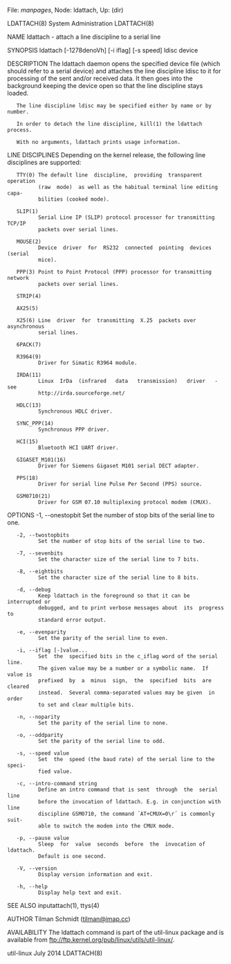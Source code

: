 File: *manpages*,  Node: ldattach,  Up: (dir)

LDATTACH(8)                  System Administration                 LDATTACH(8)



NAME
       ldattach - attach a line discipline to a serial line

SYNOPSIS
       ldattach [-1278denoVh] [-i iflag] [-s speed] ldisc device

DESCRIPTION
       The ldattach daemon opens the specified device file (which should refer
       to a serial device) and attaches the line discipline ldisc  to  it  for
       processing  of  the  sent  and/or received data.  It then goes into the
       background keeping the device open so that the  line  discipline  stays
       loaded.

       The line discipline ldisc may be specified either by name or by number.

       In order to detach the line discipline, kill(1) the ldattach process.

       With no arguments, ldattach prints usage information.

LINE DISCIPLINES
       Depending  on  the  kernel  release, the following line disciplines are
       supported:

       TTY(0) The default line  discipline,  providing  transparent  operation
              (raw  mode)  as well as the habitual terminal line editing capa-
              bilities (cooked mode).

       SLIP(1)
              Serial Line IP (SLIP) protocol processor for transmitting TCP/IP
              packets over serial lines.

       MOUSE(2)
              Device  driver  for  RS232  connected  pointing  devices (serial
              mice).

       PPP(3) Point to Point Protocol (PPP) processor for transmitting network
              packets over serial lines.

       STRIP(4)

       AX25(5)

       X25(6) Line  driver  for  transmitting  X.25  packets over asynchronous
              serial lines.

       6PACK(7)

       R3964(9)
              Driver for Simatic R3964 module.

       IRDA(11)
              Linux  IrDa  (infrared   data   transmission)   driver   -   see
              http://irda.sourceforge.net/

       HDLC(13)
              Synchronous HDLC driver.

       SYNC_PPP(14)
              Synchronous PPP driver.

       HCI(15)
              Bluetooth HCI UART driver.

       GIGASET_M101(16)
              Driver for Siemens Gigaset M101 serial DECT adapter.

       PPS(18)
              Driver for serial line Pulse Per Second (PPS) source.

       GSM0710(21)
              Driver for GSM 07.10 multiplexing protocol modem (CMUX).

OPTIONS
       -1, --onestopbit
              Set the number of stop bits of the serial line to one.

       -2, --twostopbits
              Set the number of stop bits of the serial line to two.

       -7, --sevenbits
              Set the character size of the serial line to 7 bits.

       -8, --eightbits
              Set the character size of the serial line to 8 bits.

       -d, --debug
              Keep ldattach in the foreground so that it can be interrupted or
              debugged, and to print verbose messages about  its  progress  to
              standard error output.

       -e, --evenparity
              Set the parity of the serial line to even.

       -i, --iflag [-]value...
              Set  the  specified bits in the c_iflag word of the serial line.
              The given value may be a number or a symbolic name.  If value is
              prefixed  by  a  minus  sign,  the  specified  bits  are cleared
              instead.  Several comma-separated values may be given  in  order
              to set and clear multiple bits.

       -n, --noparity
              Set the parity of the serial line to none.

       -o, --oddparity
              Set the parity of the serial line to odd.

       -s, --speed value
              Set  the  speed (the baud rate) of the serial line to the speci-
              fied value.

       -c, --intro-command string
              Define an intro command that is sent  through  the  serial  line
              before the invocation of ldattach. E.g. in conjunction with line
              discipline GSM0710, the command ´AT+CMUX=0\r´ is commonly  suit-
              able to switch the modem into the CMUX mode.

       -p, --pause value
              Sleep  for  value  seconds  before  the  invocation of ldattach.
              Default is one second.

       -V, --version
              Display version information and exit.

       -h, --help
              Display help text and exit.

SEE ALSO
       inputattach(1), ttys(4)

AUTHOR
       Tilman Schmidt (tilman@imap.cc)

AVAILABILITY
       The ldattach command is part of the util-linux package and is available
       from ftp://ftp.kernel.org/pub/linux/utils/util-linux/.



util-linux                         July 2014                       LDATTACH(8)

